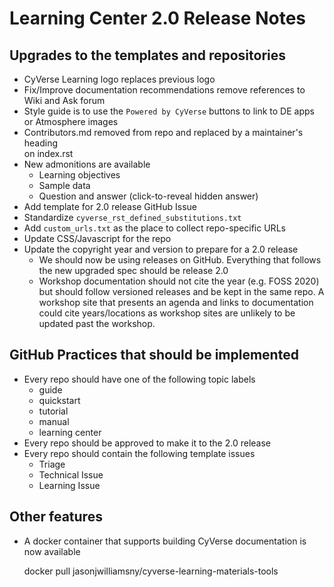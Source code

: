 # Learning Center 2.0 Release Notes


## Upgrades to the templates and repositories

- CyVerse Learning logo replaces previous logo
- Fix/Improve documentation recommendations remove references to Wiki and
  Ask forum
- Style guide is to use the `Powered by CyVerse` buttons to link to
  DE apps or Atmosphere images
- Contributors.md removed from repo and replaced by a maintainer's heading  
  on index.rst
- New admonitions are available
  - Learning objectives
  - Sample data
  - Question and answer (click-to-reveal hidden answer)
- Add template for 2.0 release GitHub Issue
- Standardize `cyverse_rst_defined_substitutions.txt`
- Add `custom_urls.txt` as the place to collect repo-specific URLs
- Update CSS/Javascript for the repo
- Update the copyright year and version to prepare for a 2.0 release
  - We should now be using releases on GitHub. Everything that follows
    the new upgraded spec should be release 2.0
  - Workshop documentation should not cite the year (e.g. FOSS 2020) but should
    follow versioned releases and be kept in the same repo. A workshop site
    that presents an agenda and links to documentation could cite years/locations
    as workshop sites are unlikely to be updated past the workshop.


## GitHub Practices that should be implemented

- Every repo should have one of the following topic labels  
  - guide
  - quickstart
  - tutorial
  - manual
  - learning center
- Every repo should be approved to make it to the 2.0 release
- Every repo should contain the following template issues
  - Triage
  - Technical Issue
  - Learning Issue

## Other features

- A docker container that supports building CyVerse documentation is now
  available

  docker pull jasonjwilliamsny/cyverse-learning-materials-tools
